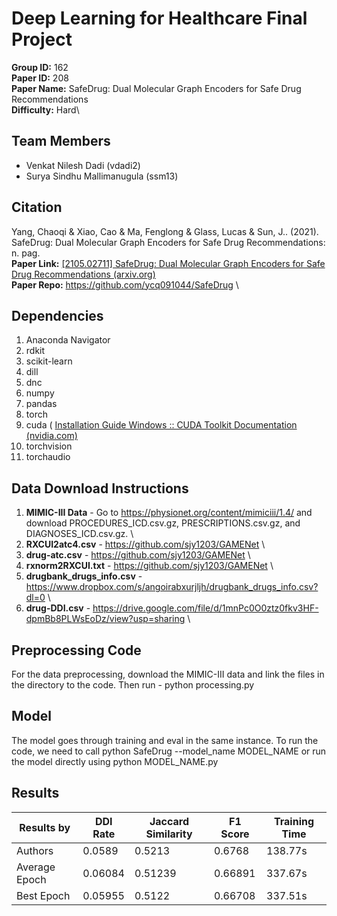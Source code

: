# Deep Learning for Healthcare Final Project
**Group ID:** 162\
**Paper ID:** 208\
**Paper Name:** SafeDrug: Dual Molecular Graph Encoders for Safe Drug Recommendations\
**Difficulty:** Hard\

## Team Members

 - Venkat Nilesh Dadi (vdadi2)
 - Surya Sindhu Mallimanugula (ssm13)
 
 ## Citation
 Yang, Chaoqi & Xiao, Cao & Ma, Fenglong & Glass, Lucas & Sun, J.. (2021). SafeDrug: Dual Molecular Graph Encoders for Safe Drug Recommendations: n. pag.\
 **Paper Link:** [[2105.02711] SafeDrug: Dual Molecular Graph Encoders for Safe Drug Recommendations (arxiv.org)](https://arxiv.org/abs/2105.02711)\
 **Paper Repo:** https://github.com/ycq091044/SafeDrug \

## Dependencies 

 1. Anaconda Navigator
 2. rdkit
 3. scikit-learn
 4. dill
 5. dnc
 6. numpy
 7. pandas
 8. torch
 9. cuda ( [Installation Guide Windows :: CUDA Toolkit Documentation (nvidia.com)](https://docs.nvidia.com/cuda/cuda-installation-guide-microsoft-windows/index.html)
 10. torchvision 
 11. torchaudio
 
 ## Data Download Instructions
 
 1. **MIMIC-III Data** - Go to https://physionet.org/content/mimiciii/1.4/ and download PROCEDURES_ICD.csv.gz, PRESCRIPTIONS.csv.gz, and DIAGNOSES_ICD.csv.gz. \
 2. **RXCUI2atc4.csv** - https://github.com/sjy1203/GAMENet \
 3. **drug-atc.csv** - https://github.com/sjy1203/GAMENet \
 4. **rxnorm2RXCUI.txt** - https://github.com/sjy1203/GAMENet \
 5. **drugbank_drugs_info.csv** - https://www.dropbox.com/s/angoirabxurjljh/drugbank_drugs_info.csv?dl=0 \
 6. **drug-DDI.csv** - https://drive.google.com/file/d/1mnPc0O0ztz0fkv3HF-dpmBb8PLWsEoDz/view?usp=sharing \
 
## Preprocessing Code

For the data preprocessing, download the MIMIC-III data and link the files in the directory to the code.
Then run - python processing.py

##  Model

The model goes through training and eval in the same instance. To run the code, we need to call python SafeDrug --model_name MODEL_NAME or run the model directly using python MODEL_NAME.py

## Results

| Results by | DDI Rate | Jaccard Similarity | F1 Score | Training Time |
|---|---|---|---|---|
| Authors | 0.0589 | 0.5213 | 0.6768 | 138.77s |
| Average Epoch | 0.06084 | 0.51239 | 0.66891 | 337.67s |
| Best Epoch | 0.05955 | 0.5122 | 0.66708 | 337.51s |
